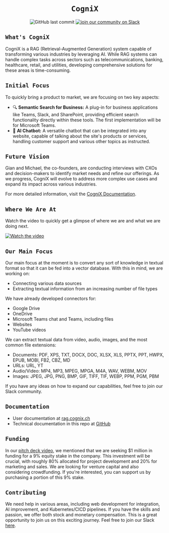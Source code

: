 <div align="center">

# `CogniX`

![GitHub last commit](https://img.shields.io/github/last-commit/gen-mind/cognix)
[![join our community on Slack](https://img.shields.io/badge/Join%20our%20community%20on%20Slack-Invite-orange)](https://join.slack.com/t/cognixgroup/shared_invite/zt-2kbtcnys6-ZW3IjxeE~ZozZ8if6m0NWg)

</div>

## `What's CogniX`

CogniX is a RAG (Retrieval-Augmented Generation) system capable of transforming various industries by leveraging AI. While RAG systems can handle complex tasks across sectors such as telecommunications, banking, healthcare, retail, and utilities, developing comprehensive solutions for these areas is time-consuming.

## `Initial Focus`

To quickly bring a product to market, we are focusing on two key aspects:

- 🔍 **Semantic Search for Business:** A plug-in for business applications like Teams, Slack, and SharePoint, providing efficient search functionality directly within these tools. The first implementation will be for Microsoft Teams.
- 🤖 **AI Chatbot:** A versatile chatbot that can be integrated into any website, capable of talking about the site's products or services, handling customer support and various other topics as instructed.

## `Future Vision`

Gian and Michael, the co-founders, are conducting interviews with CXOs and decision-makers to identify market needs and refine our offerings. As we progress, CogniX will evolve to address more complex use cases and expand its impact across various industries.

For more detailed information, visit the [CogniX Documentation](https://docs.cognix.ch/).

## `Where We Are At`

Watch the video to quickly get a glimpse of where we are and what we are doing next.

[![Watch the video](https://img.youtube.com/vi/artdJFEdjqw/0.jpg)](https://www.youtube.com/watch?v=artdJFEdjqw)

## `Our Main Focus`
Our main focus at the moment is to convert any sort of knowledge in textual format so that it can be fed into a vector database. With this in mind, we are working on:
- Connecting various data sources
- Extracting textual information from an increasing number of file types

We have already developed connectors for:
- Google Drive
- OneDrive
- Microsoft Teams chat and Teams, including files
- Websites
- YouTube videos

We can extract textual data from video, audio, images, and the most common file extensions:
- Documents: PDF, XPS, TXT, DOCX, DOC, XLSX, XLS, PPTX, PPT, HWPX, EPUB, MOBI, FB2, CBZ, MD
- URLs: URL, YT
- Audio/Video: MP4, MP3, MPEG, MPGA, M4A, WAV, WEBM, MOV
- Images: JPEG, JPG, PNG, BMP, GIF, TIFF, TIF, WEBP, PPM, PGM, PBM

If you have any ideas on how to expand our capabilities, feel free to join our Slack community.
## `Documentation`
- User documentation at [rag.cognix.ch](https://rag.cognix.ch)
- Technical documentation in this repo at [GitHub](https://github.com/gen-mind/cognix/tree/develop/docs)

## `Funding`
In our [pitch deck video](https://www.youtube.com/watch?v=grWGugrkxew), we mentioned that we are seeking $1 million in funding for a 9% equity stake in the company. This investment will be crucial, with roughly 80% allocated for project development and 20% for marketing and sales. We are looking for venture capital and also considering crowdfunding. If you're interested, you can support us by purchasing a portion of this 9% stake.

## `Contributing`
We need help in various areas, including web development for integration, AI improvement, and Kubernetes/CICD pipelines. If you have the skills and passion, we offer both stock and monetary compensation. This is a great opportunity to join us on this exciting journey. Feel free to join our Slack [here](https://join.slack.com/t/cognixgroup/shared_invite/zt-2kbtcnys6-ZW3IjxeE~ZozZ8if6m0NWg).